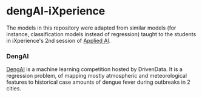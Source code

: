 # dengAI-iXperience

The models in this repository were adapted from similar models (for instance, classification models instead of regression) taught to the students in iXperience's 2nd session of [Applied AI](http://ixperience.co.za/courses/applied-ai).

### DengAI

[DengAI](https://www.drivendata.org/competitions/44/dengai-predicting-disease-spread/) is a machine learning competition hosted by DrivenData. It is a regression problem, of mapping mostly atmospheric and meteorological features to historical case amounts of dengue fever during outbreaks in 2 cities.
